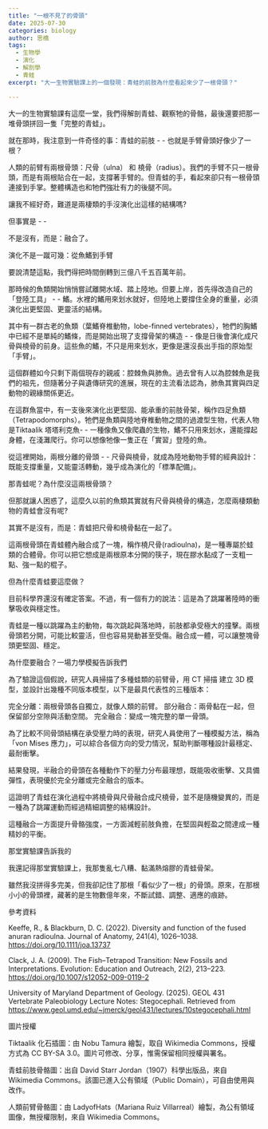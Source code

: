 ```yaml
---
title: "一根不見了的骨頭"
date: 2025-07-30
categories: biology
author: 思橋
tags:
  - 生物學
  - 演化
  - 解剖學
  - 青蛙
excerpt: "大一生物實驗課上的一個發現：青蛙的前肢為什麼看起來少了一根骨頭？"

---
```


大一的生物實驗課有這麼一堂，我們得解剖青蛙、觀察牠的骨骼，最後還要把那一堆骨頭拼回一隻「完整的青蛙」。

就在那時，我注意到一件奇怪的事：青蛙的前肢 - - 也就是手臂骨頭好像少了一根？

人類的前臂有兩根骨頭：尺骨（ulna） 和 橈骨（radius）。我們的手臂不只一根骨頭，而是有兩根貼合在一起，支撐著手臂的。但青蛙的手，看起來卻只有一根骨頭連接到手掌。整體構造也和牠們強壯有力的後腿不同。

讓我不經好奇，難道是兩棲類的手沒演化出這樣的結構嗎?

但事實是 - -

不是沒有，而是：融合了。

<!-- 插入圖片位置 -->

演化不是一蹴可幾：從魚鰭到手臂

要說清楚這點，我們得把時間倒轉到三億八千五百萬年前。

那時候的魚類開始悄悄嘗試離開水域、踏上陸地。但要上岸，首先得改造自己的「登陸工具」 - - 鰭。水裡的鰭用來划水就好，但陸地上要撐住全身的重量，必須演化出更堅固、更靈活的結構。

其中有一群古老的魚類（葉鰭脊椎動物，lobe-finned vertebrates），牠們的胸鰭中已經不是單純的鰭條，而是開始出現了支撐骨架的構造 - - 像是日後會演化成尺骨與橈骨的前身。這些魚的鰭，不只是用來划水，更像是還沒長出手指的原始型「手臂」。

這個群體如今只剩下兩個現存的親戚：腔棘魚與肺魚。過去曾有人以為腔棘魚是我們的祖先，但隨著分子與遺傳研究的進展，現在的主流看法認為，肺魚其實與四足動物的親緣關係更近。

在這群魚當中，有一支後來演化出更堅固、能承重的前肢骨架，稱作四足魚類（Tetrapodomorphs）。牠們是魚類與陸地脊椎動物之間的過渡型生物，代表人物是Tiktaalik 塔塔利克魚- - 一種像魚又像爬蟲的生物，鰭不只用來划水，還能撐起身體，在淺灘爬行。你可以想像牠像一隻正在「實習」登陸的魚。

從這裡開始，兩根分離的骨頭 - - 尺骨與橈骨，就成為陸地動物手臂的經典設計：既能支撐重量，又能靈活轉動，幾乎成為演化的「標準配備」。

<!-- 插入圖片位置 -->

那青蛙呢？為什麼沒這兩根骨頭？

但那就讓人困惑了，這麼久以前的魚類其實就有尺骨與橈骨的構造，怎麼兩棲類動物的青蛙會沒有呢?

其實不是沒有，而是：青蛙把尺骨和橈骨黏在一起了。

這兩根骨頭在青蛙體內融合成了一塊，稱作橈尺骨(radioulna)，是一種專屬於蛙類的合體骨。你可以把它想成是兩根原本分開的筷子，現在膠水黏成了一支粗一點、強一點的棍子。

但為什麼青蛙要這麼做？

目前科學界還沒有確定答案。不過，有一個有力的說法：這是為了跳躍著陸時的衝擊吸收與穩定性。

青蛙是一種以跳躍為主的動物，每次跳起與落地時，前肢都承受極大的撞擊。兩根骨頭若分開，可能比較靈活，但也容易晃動甚至受傷。融合成一體，可以讓整塊骨頭更堅固、穩定。

<!-- 插入圖片位置 -->

為什麼要融合？一場力學模擬告訴我們

為了驗證這個假說，研究人員掃描了多種蛙類的前臂骨，用 CT 掃描 建立 3D 模型，並設計出幾種不同版本模型，以下是最具代表性的三種版本：

完全分離：兩根骨頭各自獨立，就像人類的前臂。
部分融合：兩骨黏在一起，但保留部分空隙與活動空間。
完全融合：變成一塊完整的單一骨頭。

為了比較不同骨頭結構在承受壓力時的表現，研究人員使用了一種模擬方法，稱為「von Mises 應力」，可以綜合各個方向的受力情況，幫助判斷哪種設計最穩定、最耐衝擊。

結果發現，半融合的骨頭在各種動作下的壓力分布最理想，既能吸收衝擊、又具備彈性，表現優於完全分離或完全融合的版本。

這證明了青蛙在演化過程中將橈骨與尺骨融合成尺橈骨，並不是隨機變異的，而是一種為了跳躍運動而經過精細調整的結構設計。

這種融合一方面提升骨骼強度，一方面減輕前肢負擔，在堅固與輕盈之間達成一種精妙的平衡。

<!-- 插入圖片位置 -->

那堂實驗課告訴我的

我還記得那堂實驗課上，我那隻亂七八糟、黏滿熱熔膠的青蛙骨架。

雖然我沒拼得多完美，但我卻記住了那根「看似少了一根」的骨頭。原來，在那根小小的骨頭裡，藏著的是生物數億年來，不斷試錯、調整、適應的痕跡。

參考資料

Keeffe, R., & Blackburn, D. C. (2022). Diversity and function of the fused anuran radioulna. Journal of Anatomy, 241(4), 1026–1038. https://doi.org/10.1111/joa.13737

Clack, J. A. (2009). The Fish–Tetrapod Transition: New Fossils and Interpretations. Evolution: Education and Outreach, 2(2), 213–223. https://doi.org/10.1007/s12052-009-0119-2

University of Maryland Department of Geology. (2025). GEOL 431 Vertebrate Paleobiology Lecture Notes: Stegocephali. Retrieved from https://www.geol.umd.edu/~jmerck/geol431/lectures/10stegocephali.html

圖片授權

Tiktaalik 化石插圖：由 Nobu Tamura 繪製，取自 Wikimedia Commons，授權方式為 CC BY-SA 3.0。圖片可修改、分享，惟需保留相同授權與署名。

青蛙前肢骨骼圖：出自 David Starr Jordan（1907）科學出版品，來自 Wikimedia Commons。該圖已進入公有領域（Public Domain），可自由使用與改作。

人類前臂骨骼圖：由 LadyofHats（Mariana Ruiz Villarreal）繪製，為公有領域圖像，無授權限制，來自 Wikimedia Commons。
